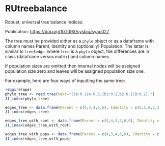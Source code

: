 # RUtreebalance

Robust, universal tree balance indices.

Publication: https://doi.org/10.1093/sysbio/syac027

The tree must be provided either as a `phylo` object or as a dataframe with column names Parent, Identity and (optionally) Population. The latter is similar to `tree$edge`, where `tree` is a `phylo` object; the differences are in class (dataframe versus matrix) and column names.

If population sizes are omitted then internal nodes will be assigned population size zero and leaves will be assigned population size one.

For example, here are four ways of inputting the same tree:

``` r
require(ape)
phylo_tree <- read.tree(text="((a:0.1)A:0.5,(b1:0.2,b2:0.1)B:0.2);")
J1_index(phylo_tree)

edges_tree <- data.frame(Parent = c(4,3,4,6,6), Identity = c(5,1,6,2,3))
J1_index(edges_tree)

edges_tree_with_root <- data.frame(Parent = c(4,4,3,4,6,6), Identity = c(4,5,1,6,2,3))
J1_index(edges_tree_with_root)

edges_tree_with_pops <- data.frame(Parent = c(4,3,4,6,6), Identity = c(5,1,6,2,3), Population = c(1,1,0,1,0))
J1_index(edges_tree_with_pops)
```
